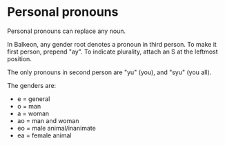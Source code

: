 # Personal pronouns
Personal pronouns can replace any noun.

In Balkeon, any gender root denotes a pronoun in third person. To make it first person, prepend "ay". To indicate plurality, attach an S at the leftmost position.

The only pronouns in second person are "yu" (you), and "syu" (you all).

The genders are:
- e = general
- o = man
- a = woman
- ao = man and woman
- eo = male animal/inanimate
- ea = female animal
